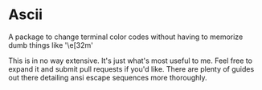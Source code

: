 # Ascii
A package to change terminal color codes without having to memorize dumb things like '\e[32m'

This is in no way extensive. It's just what's most useful to me. Feel free to expand it and submit pull requests if you'd like. There are plenty of guides out there detailing ansi escape sequences more thoroughly.
